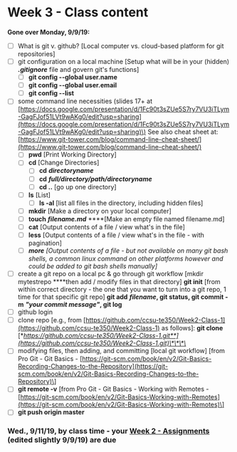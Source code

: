 # Week 3 - Class content

**Gone over Monday, 9/9/19:**

* [ ] What is git v. github? \[Local computer vs. cloud-based platform for git repositories\]
* [ ] git configuration on a local machine \[Setup what will be in your \(hidden\) _**.gitignore**_ file and govern git's functions\]
  * [ ] **git config --global user.name** 
  * [ ] **git config --global user.email**
  * [ ] **git config --list**
* [ ] some command line necessities \(slides 17+ at [https://docs.google.com/presentation/d/1Fc90t3sZUe5S7ry7VU3iTLym-GagFJof51LVt9wAKg0/edit?usp=sharing](https://docs.google.com/presentation/d/1Fc90t3sZUe5S7ry7VU3iTLym-GagFJof51LVt9wAKg0/edit?usp=sharing)\)  See also cheat sheet at: [https://www.git-tower.com/blog/command-line-cheat-sheet/](https://www.git-tower.com/blog/command-line-cheat-sheet/)
  * [ ] **pwd** \[Print Working Directory\]
  * [ ] **cd** \[Change Directories\]
    * [ ] **cd** _**directoryname**_
    * [ ] **cd** _**full/directory/path/directoryname**_
    * [ ] **cd ..** \[go up one directory\]
  * [ ] **ls** \[List\]
    * [ ] **ls -al** \[list all files in the directory, including hidden files\]
  * [ ] **mkdir** \[Make a directory on your local computer\]
  * [ ] **touch** _**filename.md**_ ****\[Make an empty file named filename.md\]
  * [ ] **cat**  \[Output contents of a file / view what's in the file\]
  * [ ] **less** \[Output contents of a file / view what's in the file - with pagination\]
  * [ ] _**more** \[Output contents of a file - but not available on many git bash shells, a common linux command on other platforms however and could be added to git bash shells manually\]_
* [ ] create a git repo on a local pc & go through git workflow  \[mkdir mytestrepo ****then add / modify files in that directory\] **git init** \[from within correct directory - the one that you want to turn into a git repo, 1 time for that specific git repo\]  **git add** _**filename**_**, git status, git commit -m** _**"your commit message"**_**, git log**
* [ ] github login
* [ ] clone repo \[e.g., from [https://github.com/ccsu-te350/Week2-Class-1](https://github.com/ccsu-te350/Week2-Class-1) as follows\]: **git clone** [**https://github.com/ccsu-te350/Week2-Class-1.git**](https://github.com/ccsu-te350/Week2-Class-1.git)\*\*\*\*
* [ ] modifying files, then adding, and committing \[local git workflow\] \[from Pro Git - Git Basics - [https://git-scm.com/book/en/v2/Git-Basics-Recording-Changes-to-the-Repository](https://git-scm.com/book/en/v2/Git-Basics-Recording-Changes-to-the-Repository)\]
* [ ] **git remote -v** \[from Pro Git - Git Basics - Working with Remotes - [https://git-scm.com/book/en/v2/Git-Basics-Working-with-Remotes](https://git-scm.com/book/en/v2/Git-Basics-Working-with-Remotes)\]
* [ ] **git push origin master**

### **Wed., 9/11/19, by class time - your** [**Week 2 - Assignments**](../week-2-assignments.md) **\(edited slightly 9/9/19\) are due**

